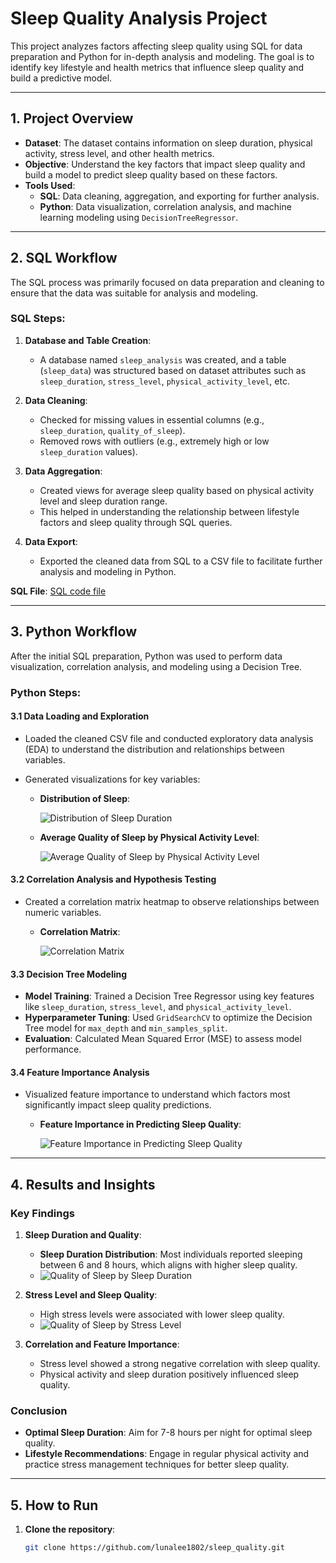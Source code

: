 # Sleep Quality Analysis Project

This project analyzes factors affecting sleep quality using SQL for data preparation and Python for in-depth analysis and modeling. The goal is to identify key lifestyle and health metrics that influence sleep quality and build a predictive model.

---

## 1. Project Overview

- **Dataset**: The dataset contains information on sleep duration, physical activity, stress level, and other health metrics.
- **Objective**: Understand the key factors that impact sleep quality and build a model to predict sleep quality based on these factors.
- **Tools Used**: 
  - **SQL**: Data cleaning, aggregation, and exporting for further analysis.
  - **Python**: Data visualization, correlation analysis, and machine learning modeling using `DecisionTreeRegressor`.

---

## 2. SQL Workflow

The SQL process was primarily focused on data preparation and cleaning to ensure that the data was suitable for analysis and modeling.

### SQL Steps:
1. **Database and Table Creation**:
   - A database named `sleep_analysis` was created, and a table (`sleep_data`) was structured based on dataset attributes such as `sleep_duration`, `stress_level`, `physical_activity_level`, etc.
   
2. **Data Cleaning**:
   - Checked for missing values in essential columns (e.g., `sleep_duration`, `quality_of_sleep`).
   - Removed rows with outliers (e.g., extremely high or low `sleep_duration` values).

3. **Data Aggregation**:
   - Created views for average sleep quality based on physical activity level and sleep duration range.
   - This helped in understanding the relationship between lifestyle factors and sleep quality through SQL queries.

4. **Data Export**:
   - Exported the cleaned data from SQL to a CSV file to facilitate further analysis and modeling in Python.

**SQL File**: [SQL code file](https://github.com/lunalee1802/sleep_quality/blob/main/sleep%20quality%20project.sql)

---

## 3. Python Workflow

After the initial SQL preparation, Python was used to perform data visualization, correlation analysis, and modeling using a Decision Tree.

### Python Steps:

#### 3.1 Data Loading and Exploration
- Loaded the cleaned CSV file and conducted exploratory data analysis (EDA) to understand the distribution and relationships between variables.
- Generated visualizations for key variables:
  
  - **Distribution of Sleep**:
  
    ![Distribution of Sleep Duration](https://github.com/lunalee1802/sleep_quality/blob/main/images/Distribution_of_Sleep_Duration.PNG)
  
  - **Average Quality of Sleep by Physical Activity Level**:
  
    ![Average Quality of Sleep by Physical Activity Level](https://github.com/lunalee1802/sleep_quality/blob/main/images/Average_Quality_of_Sleep_by_Physical_Activity_Level.PNG)

#### 3.2 Correlation Analysis and Hypothesis Testing
- Created a correlation matrix heatmap to observe relationships between numeric variables.

  - **Correlation Matrix**:
  
    ![Correlation Matrix](https://github.com/lunalee1802/sleep_quality/blob/main/images/Correlation_Matrix.PNG)

#### 3.3 Decision Tree Modeling
- **Model Training**: Trained a Decision Tree Regressor using key features like `sleep_duration`, `stress_level`, and `physical_activity_level`.
- **Hyperparameter Tuning**: Used `GridSearchCV` to optimize the Decision Tree model for `max_depth` and `min_samples_split`.
- **Evaluation**: Calculated Mean Squared Error (MSE) to assess model performance.

#### 3.4 Feature Importance Analysis
- Visualized feature importance to understand which factors most significantly impact sleep quality predictions.

  - **Feature Importance in Predicting Sleep Quality**:
  
    ![Feature Importance in Predicting Sleep Quality](https://github.com/lunalee1802/sleep_quality/blob/main/images/Feature_Importance_in_Predicting_Sleep_Quality.PNG)

---

## 4. Results and Insights

### Key Findings

1. **Sleep Duration and Quality**:
   - **Sleep Duration Distribution**: Most individuals reported sleeping between 6 and 8 hours, which aligns with higher sleep quality.
   - ![Quality of Sleep by Sleep Duration](https://github.com/lunalee1802/sleep_quality/blob/main/images/Quality_of_Sleep_by_Sleep_Duration.PNG)

2. **Stress Level and Sleep Quality**:
   - High stress levels were associated with lower sleep quality.
   - ![Quality of Sleep by Stress Level](https://github.com/lunalee1802/sleep_quality/blob/main/images/Quality_of_Sleep_by_Stress_Level.PNG)

3. **Correlation and Feature Importance**:
   - Stress level showed a strong negative correlation with sleep quality.
   - Physical activity and sleep duration positively influenced sleep quality.

### Conclusion
- **Optimal Sleep Duration**: Aim for 7-8 hours per night for optimal sleep quality.
- **Lifestyle Recommendations**: Engage in regular physical activity and practice stress management techniques for better sleep quality.

---

## 5. How to Run

1. **Clone the repository**:
   ```bash
   git clone https://github.com/lunalee1802/sleep_quality.git
